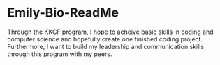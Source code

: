 # Emily-Bio-ReadMe

Through the KKCF program, I hope to acheive basic skills in coding and computer science and hopefully create one finished coding project. Furthermore, I want to build my leadership and communication skills through this program with my peers.
